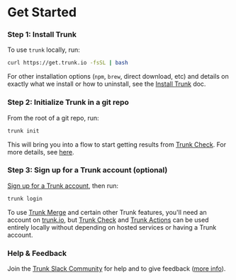 # Get Started

### Step 1: Install Trunk

To use `trunk` locally, run:

```bash
curl https://get.trunk.io -fsSL | bash
```

For other installation options (`npm`, `brew`, direct download, etc) and details on exactly what we install or how to uninstall, see the [Install Trunk](doc:install) doc.

### Step 2: Initialize Trunk in a git repo

From the root of a git repo, run:

```bash
trunk init
```

This will bring you into a flow to start getting results from [Trunk Check](../check/overview.md). For more details, see [here](../cli/init-in-a-git-repo.md).

### Step 3: Sign up for a Trunk account (optional)

[Sign up for a Trunk account](https://app.trunk.io/signup), then run:

```bash
trunk login
```

To use [Trunk Merge](../merge/overview.md) and certain other Trunk features, you'll need an account on [trunk.io](https://app.trunk.io), but [Trunk Check](../check/overview.md) and [Trunk Actions](../actions/overview.md) can be used entirely locally without depending on hosted services or having a Trunk account.

### Help & Feedback

Join the [Trunk Slack Community](https://slack.trunk.io) for help and to give feedback ([more info](doc:community)).
